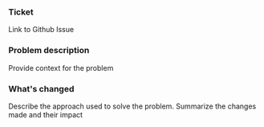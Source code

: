 ### Ticket
Link to Github Issue

### Problem description
Provide context for the problem

### What's changed
Describe the approach used to solve the problem.
Summarize the changes made and their impact
